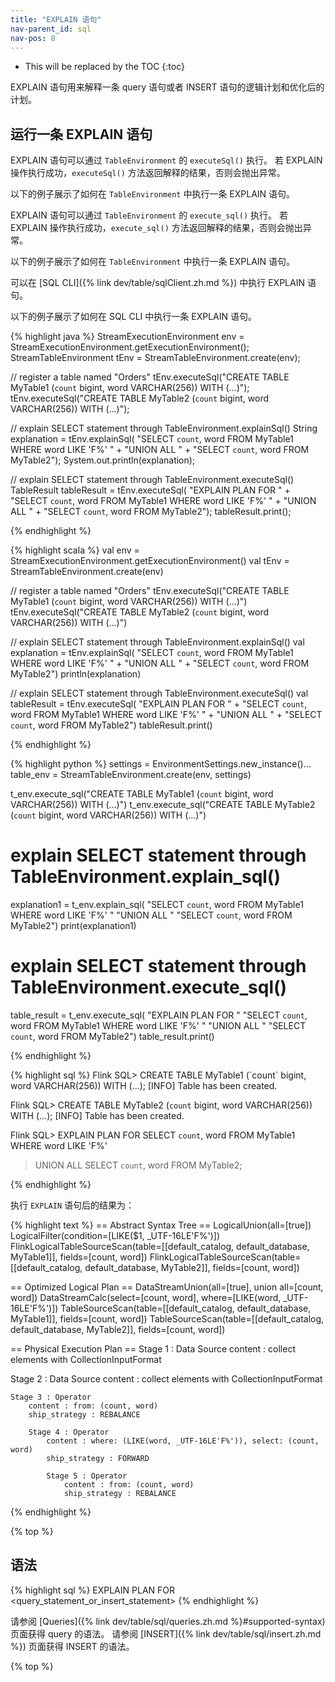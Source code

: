 ```yaml
---
title: "EXPLAIN 语句"
nav-parent_id: sql
nav-pos: 8
---
```

<!--
Licensed to the Apache Software Foundation (ASF) under one
or more contributor license agreements.  See the NOTICE file
distributed with this work for additional information
regarding copyright ownership.  The ASF licenses this file
to you under the Apache License, Version 2.0 (the
"License"); you may not use this file except in compliance
with the License.  You may obtain a copy of the License at

  http://www.apache.org/licenses/LICENSE-2.0

Unless required by applicable law or agreed to in writing,
software distributed under the License is distributed on an
"AS IS" BASIS, WITHOUT WARRANTIES OR CONDITIONS OF ANY
KIND, either express or implied.  See the License for the
specific language governing permissions and limitations
under the License.
-->

* This will be replaced by the TOC
{:toc}

EXPLAIN 语句用来解释一条 query 语句或者 INSERT 语句的逻辑计划和优化后的计划。


## 运行一条 EXPLAIN 语句

<div class="codetabs" data-hide-tabs="1" markdown="1">

<div data-lang="java/scala" markdown="1">

EXPLAIN 语句可以通过 `TableEnvironment` 的 `executeSql()` 执行。 若 EXPLAIN 操作执行成功，`executeSql()` 方法返回解释的结果，否则会抛出异常。

以下的例子展示了如何在 `TableEnvironment` 中执行一条 EXPLAIN 语句。

</div>

<div data-lang="python" markdown="1">

EXPLAIN 语句可以通过 `TableEnvironment` 的 `execute_sql()` 执行。 若 EXPLAIN 操作执行成功，`execute_sql()` 方法返回解释的结果，否则会抛出异常。

以下的例子展示了如何在 `TableEnvironment` 中执行一条 EXPLAIN 语句。

</div>

<div data-lang="SQL CLI" markdown="1">

可以在 [SQL CLI]({% link dev/table/sqlClient.zh.md %}) 中执行 EXPLAIN 语句。

以下的例子展示了如何在 SQL CLI 中执行一条 EXPLAIN 语句。

</div>
</div>

<div class="codetabs" markdown="1">
<div data-lang="java" markdown="1">
{% highlight java %}
StreamExecutionEnvironment env = StreamExecutionEnvironment.getExecutionEnvironment();
StreamTableEnvironment tEnv = StreamTableEnvironment.create(env);

// register a table named "Orders"
tEnv.executeSql("CREATE TABLE MyTable1 (`count` bigint, word VARCHAR(256)) WITH (...)");
tEnv.executeSql("CREATE TABLE MyTable2 (`count` bigint, word VARCHAR(256)) WITH (...)");

// explain SELECT statement through TableEnvironment.explainSql()
String explanation = tEnv.explainSql(
  "SELECT `count`, word FROM MyTable1 WHERE word LIKE 'F%' " +
  "UNION ALL " + 
  "SELECT `count`, word FROM MyTable2");
System.out.println(explanation);

// explain SELECT statement through TableEnvironment.executeSql()
TableResult tableResult = tEnv.executeSql(
  "EXPLAIN PLAN FOR " + 
  "SELECT `count`, word FROM MyTable1 WHERE word LIKE 'F%' " +
  "UNION ALL " + 
  "SELECT `count`, word FROM MyTable2");
tableResult.print();

{% endhighlight %}
</div>

<div data-lang="scala" markdown="1">
{% highlight scala %}
val env = StreamExecutionEnvironment.getExecutionEnvironment()
val tEnv = StreamTableEnvironment.create(env)

// register a table named "Orders"
tEnv.executeSql("CREATE TABLE MyTable1 (`count` bigint, word VARCHAR(256)) WITH (...)")
tEnv.executeSql("CREATE TABLE MyTable2 (`count` bigint, word VARCHAR(256)) WITH (...)")

// explain SELECT statement through TableEnvironment.explainSql()
val explanation = tEnv.explainSql(
  "SELECT `count`, word FROM MyTable1 WHERE word LIKE 'F%' " +
  "UNION ALL " + 
  "SELECT `count`, word FROM MyTable2")
println(explanation)

// explain SELECT statement through TableEnvironment.executeSql()
val tableResult = tEnv.executeSql(
  "EXPLAIN PLAN FOR " + 
  "SELECT `count`, word FROM MyTable1 WHERE word LIKE 'F%' " +
  "UNION ALL " + 
  "SELECT `count`, word FROM MyTable2")
tableResult.print()

{% endhighlight %}
</div>

<div data-lang="python" markdown="1">
{% highlight python %}
settings = EnvironmentSettings.new_instance()...
table_env = StreamTableEnvironment.create(env, settings)

t_env.execute_sql("CREATE TABLE MyTable1 (`count` bigint, word VARCHAR(256)) WITH (...)")
t_env.execute_sql("CREATE TABLE MyTable2 (`count` bigint, word VARCHAR(256)) WITH (...)")

# explain SELECT statement through TableEnvironment.explain_sql()
explanation1 = t_env.explain_sql(
    "SELECT `count`, word FROM MyTable1 WHERE word LIKE 'F%' "
    "UNION ALL "
    "SELECT `count`, word FROM MyTable2")
print(explanation1)

# explain SELECT statement through TableEnvironment.execute_sql()
table_result = t_env.execute_sql(
    "EXPLAIN PLAN FOR "
    "SELECT `count`, word FROM MyTable1 WHERE word LIKE 'F%' "
    "UNION ALL "
    "SELECT `count`, word FROM MyTable2")
table_result.print()

{% endhighlight %}
</div>

<div data-lang="SQL CLI" markdown="1">
{% highlight sql %}
Flink SQL> CREATE TABLE MyTable1 (`count` bigint, word VARCHAR(256)) WITH (...);
[INFO] Table has been created.

Flink SQL> CREATE TABLE MyTable2 (`count` bigint, word VARCHAR(256)) WITH (...);
[INFO] Table has been created.

Flink SQL> EXPLAIN PLAN FOR SELECT `count`, word FROM MyTable1 WHERE word LIKE 'F%' 
> UNION ALL 
> SELECT `count`, word FROM MyTable2;

{% endhighlight %}
</div>
</div>

执行 `EXPLAIN` 语句后的结果为：
<div>
{% highlight text %}
== Abstract Syntax Tree ==
LogicalUnion(all=[true])
  LogicalFilter(condition=[LIKE($1, _UTF-16LE'F%')])
    FlinkLogicalTableSourceScan(table=[[default_catalog, default_database, MyTable1]], fields=[count, word])
  FlinkLogicalTableSourceScan(table=[[default_catalog, default_database, MyTable2]], fields=[count, word])
  

== Optimized Logical Plan ==
DataStreamUnion(all=[true], union all=[count, word])
  DataStreamCalc(select=[count, word], where=[LIKE(word, _UTF-16LE'F%')])
    TableSourceScan(table=[[default_catalog, default_database, MyTable1]], fields=[count, word])
  TableSourceScan(table=[[default_catalog, default_database, MyTable2]], fields=[count, word])

== Physical Execution Plan ==
Stage 1 : Data Source
	content : collect elements with CollectionInputFormat

Stage 2 : Data Source
	content : collect elements with CollectionInputFormat

	Stage 3 : Operator
		content : from: (count, word)
		ship_strategy : REBALANCE

		Stage 4 : Operator
			content : where: (LIKE(word, _UTF-16LE'F%')), select: (count, word)
			ship_strategy : FORWARD

			Stage 5 : Operator
				content : from: (count, word)
				ship_strategy : REBALANCE
{% endhighlight %}
</div>

{% top %}

## 语法

{% highlight sql %}
EXPLAIN PLAN FOR <query_statement_or_insert_statement>
{% endhighlight %}

请参阅 [Queries]({% link dev/table/sql/queries.zh.md %}#supported-syntax) 页面获得 query 的语法。
请参阅 [INSERT]({% link dev/table/sql/insert.zh.md %}) 页面获得 INSERT 的语法。

{% top %}
